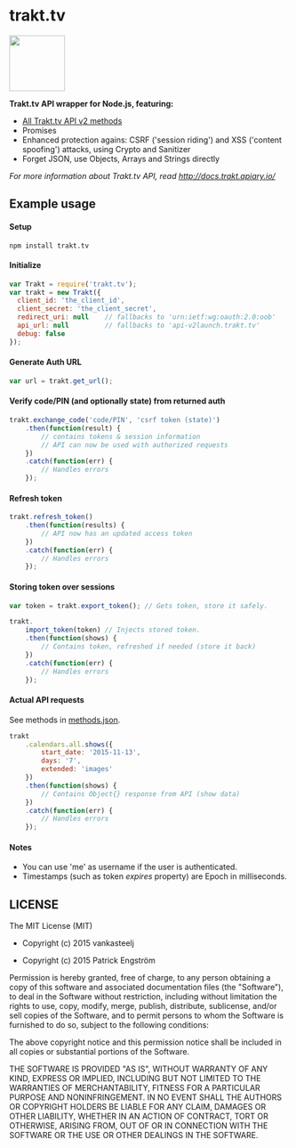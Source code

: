 # trakt.tv
<img src="http://walter.trakt.us/public/favicon.svg" width="100" height="100" />

**Trakt.tv API wrapper for Node.js, featuring:**

- [All Trakt.tv API v2 methods](https://github.com/vankasteelj/trakt.tv/wiki/Supported-methods)
- Promises
- Enhanced protection agains: CSRF ('session riding') and XSS ('content spoofing') attacks, using Crypto and Sanitizer
- Forget JSON, use Objects, Arrays and Strings directly

*For more information about Trakt.tv API, read http://docs.trakt.apiary.io/*

## Example usage

#### Setup

    npm install trakt.tv

#### Initialize
```js
var Trakt = require('trakt.tv');
var trakt = new Trakt({
  client_id: 'the_client_id',
  client_secret: 'the_client_secret',
  redirect_uri: null    // fallbacks to 'urn:ietf:wg:oauth:2.0:oob'
  api_url: null         // fallbacks to 'api-v2launch.trakt.tv'
  debug: false
});
```

#### Generate Auth URL
```js
var url = trakt.get_url();
```

#### Verify code/PIN (and optionally state) from returned auth
```js
trakt.exchange_code('code/PIN', 'csrf token (state)')
    .then(function(result) {
        // contains tokens & session information
        // API can now be used with authorized requests
    })
    .catch(function(err) { 
        // Handles errors 
    });
```

#### Refresh token
```js
trakt.refresh_token()
    .then(function(results) {
        // API now has an updated access token
    })
    .catch(function(err) { 
        // Handles errors 
    });
```

#### Storing token over sessions
```js
var token = trakt.export_token(); // Gets token, store it safely.

trakt.
    import_token(token) // Injects stored token.
    .then(function(shows) {
        // Contains token, refreshed if needed (store it back)
    })
    .catch(function(err) { 
        // Handles errors 
    });
```

#### Actual API requests
See methods in [methods.json](https://github.com/vankasteelj/trakt.tv/blob/master/methods.json).

```js
trakt
    .calendars.all.shows({
        start_date: '2015-11-13',
        days: '7',
        extended: 'images'
    })
    .then(function(shows) {
        // Contains Object{} response from API (show data)
    })
    .catch(function(err) { 
        // Handles errors 
    });
```

#### Notes
- You can use 'me' as username if the user is authenticated.
- Timestamps (such as token _expires_ property) are Epoch in milliseconds.

## LICENSE

The MIT License (MIT)

- Copyright (c) 2015 vankasteelj

- Copyright (c) 2015 Patrick Engström

Permission is hereby granted, free of charge, to any person obtaining a copy
of this software and associated documentation files (the "Software"), to deal
in the Software without restriction, including without limitation the rights
to use, copy, modify, merge, publish, distribute, sublicense, and/or sell
copies of the Software, and to permit persons to whom the Software is
furnished to do so, subject to the following conditions:

The above copyright notice and this permission notice shall be included in
all copies or substantial portions of the Software.

THE SOFTWARE IS PROVIDED "AS IS", WITHOUT WARRANTY OF ANY KIND, EXPRESS OR
IMPLIED, INCLUDING BUT NOT LIMITED TO THE WARRANTIES OF MERCHANTABILITY,
FITNESS FOR A PARTICULAR PURPOSE AND NONINFRINGEMENT. IN NO EVENT SHALL THE
AUTHORS OR COPYRIGHT HOLDERS BE LIABLE FOR ANY CLAIM, DAMAGES OR OTHER
LIABILITY, WHETHER IN AN ACTION OF CONTRACT, TORT OR OTHERWISE, ARISING FROM,
OUT OF OR IN CONNECTION WITH THE SOFTWARE OR THE USE OR OTHER DEALINGS IN
THE SOFTWARE.
